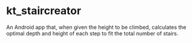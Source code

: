 # kt_staircreator
An Android app that, when given the height to be climbed, calculates the optimal depth and height of each step to fit the total number of stairs.

